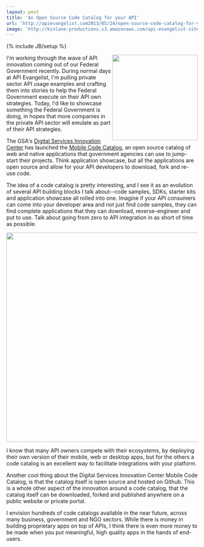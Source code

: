```yaml
---
layout: post
title: 'An Open Source Code Catalog for your API'
url: 'http://apievangelist.com2013/05/24/open-source-code-catalog-for-your-api/'
image: 'http://kinlane-productions.s3.amazonaws.com/api-evangelist-site/blog/digital-services-innovation-center.jpg'
---
```

{% include JB/setup %}
<p>
     <a href=http://gsablogs.gsa.gov/dsic/ target=_blank><img src=https://s3.amazonaws.com/kinlane-productions/federal-strategy/digital-services-innovation-center.png  width=225 align=right /></a>
</p>
<p>
     I'm working through the wave of API innovation coming out of our Federal Government recently. During normal days at API Evangelist, I'm pulling private sector API usage examples and crafting them into stories to help the Federal Government execute on their API own strategies. Today, I'd like to showcase something the Federal Government is doing, in hopes that more companies in the private API sector will emulate as part of their API strategies.
</p>
<p>
     The GSA's <a href=http://gsablogs.gsa.gov/dsic/>Digital Services Innovation Center</a> has launched the <a href=http://gsa.github.io/Mobile-Code-Catalog/>Mobile Code Catalog</a>, an open source catalog of web and native applications that government agencies can use to jump-start their projects. Think application showcase, but all the applications are open source and allow for your API developers to download, fork and re-use code.
</p>
<p>
     The idea of a code catalog is pretty interesting, and I see it as an evolution of several API building blocks I talk about--code samples, SDKs, starter kits and application showcase all rolled into one. Imagine if your API consumers can come into your developer area and not just find code samples, they can find complete applications that they can download, reverse-engineer and put to use. Talk about going from zero to API integration in as short of time as possible.
</p>
<p>
     <a href=http://gsa.github.io/Mobile-Code-Catalog/><img src=https://s3.amazonaws.com/kinlane-productions/federal-strategy/mobile-code-catalog.png  width=550 /></a>
</p>
<p>
     I know that many API owners compete with their ecosystems, by deploying their own version of their mobile, web or desktop apps, but for the others a code catalog is an excellent way to facilitate integrations with your platform.
</p>
<p>
     Another cool thing about the Digital Services Innovation Center Mobile Code Catalog, is that the catalog itself is open source and hosted on Github. This is a whole other aspect of the innovation around a code catalog, that the catalog itself can be downloaded, forked and published anywhere on a public website or private portal.
</p>
<p>
     I envision hundreds of code catalogs available in the near future, across many business, government and NGO sectors. While there is money in building proprietary apps on top of APIs, I think there is even more money to be made when you put meaningful, high quality apps in the hands of end-users.
</p>
